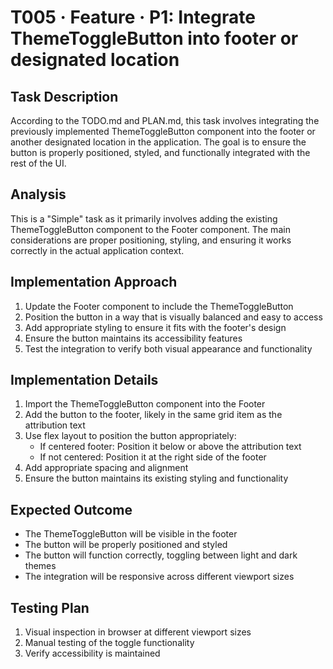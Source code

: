 # T005 · Feature · P1: Integrate ThemeToggleButton into footer or designated location

## Task Description
According to the TODO.md and PLAN.md, this task involves integrating the previously implemented ThemeToggleButton component into the footer or another designated location in the application. The goal is to ensure the button is properly positioned, styled, and functionally integrated with the rest of the UI.

## Analysis
This is a "Simple" task as it primarily involves adding the existing ThemeToggleButton component to the Footer component. The main considerations are proper positioning, styling, and ensuring it works correctly in the actual application context.

## Implementation Approach
1. Update the Footer component to include the ThemeToggleButton
2. Position the button in a way that is visually balanced and easy to access
3. Add appropriate styling to ensure it fits with the footer's design
4. Ensure the button maintains its accessibility features
5. Test the integration to verify both visual appearance and functionality

## Implementation Details
1. Import the ThemeToggleButton component into the Footer
2. Add the button to the footer, likely in the same grid item as the attribution text
3. Use flex layout to position the button appropriately:
   - If centered footer: Position it below or above the attribution text
   - If not centered: Position it at the right side of the footer
4. Add appropriate spacing and alignment
5. Ensure the button maintains its existing styling and functionality

## Expected Outcome
- The ThemeToggleButton will be visible in the footer
- The button will be properly positioned and styled
- The button will function correctly, toggling between light and dark themes
- The integration will be responsive across different viewport sizes

## Testing Plan
1. Visual inspection in browser at different viewport sizes
2. Manual testing of the toggle functionality
3. Verify accessibility is maintained